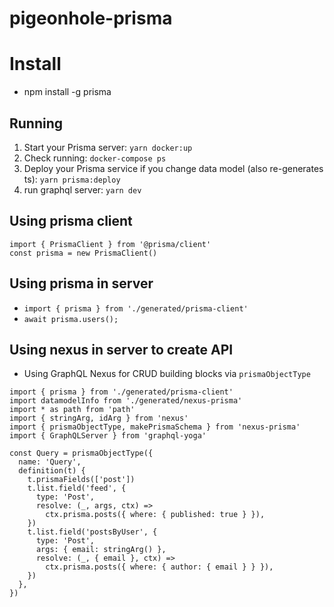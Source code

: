 # pigeonhole-prisma

# Install

- npm install -g prisma

## Running

1. Start your Prisma server: `yarn docker:up`
2. Check running: `docker-compose ps`
3. Deploy your Prisma service if you change data model (also re-generates ts): `yarn prisma:deploy`
4. run graphql server: `yarn dev`

## Using prisma client

```
import { PrismaClient } from '@prisma/client'
const prisma = new PrismaClient()
```

## Using prisma in server

- `import { prisma } from './generated/prisma-client'`
- `await prisma.users();`

## Using nexus in server to create API

- Using GraphQL Nexus for CRUD building blocks via `prismaObjectType`

```
import { prisma } from './generated/prisma-client'
import datamodelInfo from './generated/nexus-prisma'
import * as path from 'path'
import { stringArg, idArg } from 'nexus'
import { prismaObjectType, makePrismaSchema } from 'nexus-prisma'
import { GraphQLServer } from 'graphql-yoga'

const Query = prismaObjectType({
  name: 'Query',
  definition(t) {
    t.prismaFields(['post'])
    t.list.field('feed', {
      type: 'Post',
      resolve: (_, args, ctx) =>
        ctx.prisma.posts({ where: { published: true } }),
    })
    t.list.field('postsByUser', {
      type: 'Post',
      args: { email: stringArg() },
      resolve: (_, { email }, ctx) =>
        ctx.prisma.posts({ where: { author: { email } } }),
    })
  },
})
```
